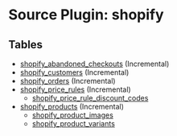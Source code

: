 # Source Plugin: shopify

## Tables

- [shopify_abandoned_checkouts](tables/shopify_abandoned_checkouts) (Incremental)
- [shopify_customers](tables/shopify_customers) (Incremental)
- [shopify_orders](tables/shopify_orders) (Incremental)
- [shopify_price_rules](tables/shopify_price_rules) (Incremental)
  - [shopify_price_rule_discount_codes](tables/shopify_price_rule_discount_codes)
- [shopify_products](tables/shopify_products) (Incremental)
  - [shopify_product_images](tables/shopify_product_images)
  - [shopify_product_variants](tables/shopify_product_variants)